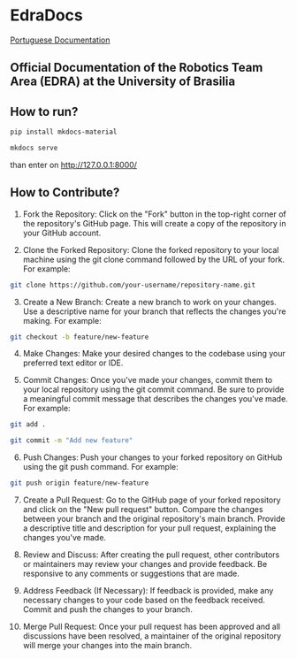 # EdraDocs

[Portuguese Documentation](./Pt)

## Official Documentation of the Robotics Team Area (EDRA) at the University of Brasilia

## How to run?
```bash
pip install mkdocs-material
```
```bash
mkdocs serve
```
than enter on http://127.0.0.1:8000/

## How to Contribute?

1. Fork the Repository: Click on the "Fork" button in the top-right corner of the repository's GitHub page. This will create a copy of the repository in your GitHub account.

2. Clone the Forked Repository: Clone the forked repository to your local machine using the git clone command followed by the URL of your fork. For example:
```bash
git clone https://github.com/your-username/repository-name.git
```
3. Create a New Branch: Create a new branch to work on your changes. Use a descriptive name for your branch that reflects the changes you're making. For example:
```bash
git checkout -b feature/new-feature
```
4. Make Changes: Make your desired changes to the codebase using your preferred text editor or IDE.

5. Commit Changes: Once you've made your changes, commit them to your local repository using the git commit command. Be sure to provide a meaningful commit message that describes the changes you've made. For example:

```bash
git add .
```
```bash
git commit -m "Add new feature"
```
6. Push Changes: Push your changes to your forked repository on GitHub using the git push command. For example:
```bash
git push origin feature/new-feature
```

7. Create a Pull Request: Go to the GitHub page of your forked repository and click on the "New pull request" button. Compare the changes between your branch and the original repository's main branch. Provide a descriptive title and description for your pull request, explaining the changes you've made.

8. Review and Discuss: After creating the pull request, other contributors or maintainers may review your changes and provide feedback. Be responsive to any comments or suggestions that are made.

9. Address Feedback (If Necessary): If feedback is provided, make any necessary changes to your code based on the feedback received. Commit and push the changes to your branch.

10. Merge Pull Request: Once your pull request has been approved and all discussions have been resolved, a maintainer of the original repository will merge your changes into the main branch.



